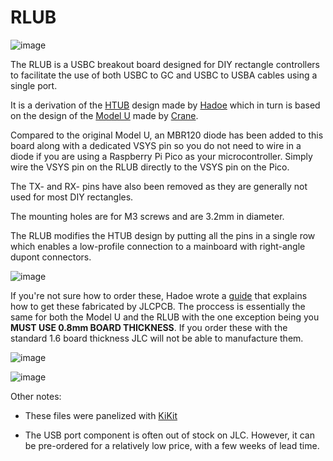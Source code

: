 # RLUB
![image](https://user-images.githubusercontent.com/95242582/197305499-870d1005-d29e-4e7c-a228-bf41a5252177.png)

The RLUB is a USBC breakout board designed for DIY rectangle controllers to facilitate the use of both USBC to GC and USBC to USBA cables using a single port.    

It is a derivation of the [HTUB](https://github.com/HTangl/HTUB) design made by [Hadoe](https://github.com/HTangl/) which in turn is based on the design of the [Model U](https://github.com/Crane1195/Model-U/tree/main) made by [Crane](https://github.com/Crane1195). 

Compared to the original Model U, an MBR120 diode has been added to this board along with a dedicated VSYS pin so you do not need to wire in a diode if you are using a Raspberry Pi Pico as your microcontroller. Simply wire the VSYS pin on the RLUB directly to the VSYS pin on the Pico.  

The TX- and RX- pins have also been removed as they are generally not used for most DIY rectangles.  

The mounting holes are for M3 screws and are 3.2mm in diameter.  

The RLUB modifies the HTUB design by putting all the pins in a single row which enables a low-profile connection to a mainboard with right-angle dupont connectors.

![image](https://user-images.githubusercontent.com/95242582/197305344-89d29a79-eecf-42f5-b4ce-57b517009d39.png)


If you're not sure how to order these, Hadoe wrote a [guide](https://github.com/HTangl/Model-U) that explains how to get these fabricated by JLCPCB. The proccess is essentially the same for both the Model U and the RLUB with the one exception being you **MUST USE 0.8mm BOARD THICKNESS**. If you order these with the standard 1.6 board thickness JLC will not be able to manufacture them.  


![image](https://user-images.githubusercontent.com/95242582/197304992-0854b75f-0698-448e-8b3d-817bd7dc62ad.png)

![image](https://user-images.githubusercontent.com/95242582/197304977-9b35634a-77ec-46a5-99ac-824032f6fe27.png)

Other notes:

- These files were panelized with [KiKit](https://github.com/yaqwsx/KiKit)

- The USB port component is often out of stock on JLC.  However, it can be pre-ordered for a relatively low price, with a few weeks of lead time.
